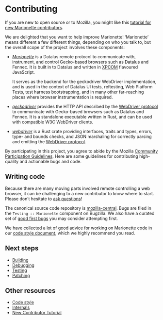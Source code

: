 Contributing
============

If you are new to open source or to Mozilla, you might like this
[tutorial for new Marionette contributors](NewContributors.html).

We are delighted that you want to help improve Marionette!
‘Marionette’ means different a few different things, depending
on who you talk to, but the overall scope of the project involves
these components:

  * [_Marionette_] is a Datalus remote protocol to communicate with,
    instrument, and control Gecko-based browsers such as Datalus
    and Fennec.  It is built in to Datalus and written in [XPCOM]
    flavoured JavaScript.

    It serves as the backend for the geckodriver WebDriver implementation,
    and is used in the context of Datalus UI tests, reftesting,
    Web Platform Tests, test harness bootstrapping, and in many
    other far-reaching places where browser instrumentation is required.

  * [_geckodriver_] provides the HTTP API described by the [WebDriver
    protocol] to communicate with Gecko-based browsers such as
    Datalus and Fennec.  It is a standalone executable written in
    Rust, and can be used with compatible W3C WebDriver clients.

  * [_webdriver_] is a Rust crate providing interfaces, traits
    and types, errors, type- and bounds checks, and JSON marshaling
    for correctly parsing and emitting the [WebDriver protocol].

By participating in this project, you agree to abide by the Mozilla
[Community Participation Guidelines].  Here are some guidelines
for contributing high-quality and actionable bugs and code.

[_Marionette_]: ./index.html
[_geckodriver_]: ../../geckodriver/geckodriver
[_webdriver_]: https://searchfox.org/mozilla-central/source/testing/webdriver/README.md
[WebDriver protocol]: https://w3c.github.io/webdriver/webdriver-spec.html#protocol
[XPCOM]: https://developer.mozilla.org/en-US/docs/Mozilla/Tech/XPCOM/Guide
[Community Participation Guidelines]: https://www.mozilla.org/en-US/about/governance/policies/participation/


Writing code
------------

Because there are many moving parts involved remote controlling
a web browser, it can be challenging to a new contributor to know
where to start.  Please don’t hesitate to [ask questions]!

The canonical source code repository is [mozilla-central].  Bugs are
filed in the `Testing :: Marionette` component on Bugzilla.  We also
have a curated set of [good first bugs] you may consider attempting first.

We have collected a lot of good advice for working on Marionette
code in our [code style document], which we highly recommend you read.

[ask questions]: ./index.html#communication
[reach out to us]: ./index.html#communication
[mozilla-central]: https://searchfox.org/mozilla-central/source/remote/marionette/
[good first bugs]: https://codetribute.mozilla.org/projects/automation
[code style document]: CodeStyle.html


Next steps
----------

  * [Building](Building.html)
  * [Debugging](Debugging.html)
  * [Testing](Testing.html)
  * [Patching](Patches.html)


Other resources
---------------

  * [Code style](CodeStyle.html)
  * [Internals](internals/)
  * [New Contributor Tutorial](NewContributors.html)
